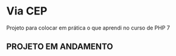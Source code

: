# Via CEP
Projeto para colocar em prática o que aprendi no curso de PHP 7

## PROJETO EM ANDAMENTO ##
